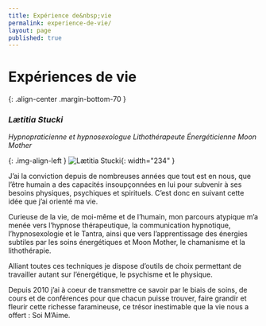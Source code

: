 ```yaml
---
title: Expérience de&nbsp;vie
permalink: experience-de-vie/
layout: page
published: true
---
```



# Expériences de vie

{: .align-center .margin-bottom-70 }
### *Lætitia Stucki*
*Hypnopraticienne et hypnosexologue*
*Lithothérapeute*
*Énergéticienne*
*Moon Mother*

{: .img-align-left }
![Lætitia Stucki](../images/laetitia-stucki.jpg){: width="234" }

J’ai la conviction depuis de nombreuses années que tout est en nous, que l’être humain a des capacités insoupçonnées en lui pour subvenir à ses besoins physiques, psychiques et spirituels. C’est donc en suivant cette idée que j’ai orienté ma vie.

Curieuse de la vie, de moi-même et de l’humain, mon parcours atypique m’a menée vers l’hypnose thérapeutique, la communication hypnotique, l’hypnosexologie et le Tantra, ainsi que vers l’apprentissage des énergies subtiles par les soins énergétiques et Moon Mother, le chamanisme et la lithothérapie. 

Alliant toutes ces techniques je dispose d’outils de choix permettant de travailler autant sur l’énergétique, le psychisme et le physique. 

Depuis 2010 j’ai à coeur de transmettre ce savoir par le biais de soins, de cours et de conférences pour que chacun puisse trouver, faire grandir et fleurir cette richesse faramineuse, ce trésor inestimable que la vie nous a offert : Soi M’Aime.

<!--
J’ai commencé par découvrir la capacité de l’homme à vivre dans la nature, par l’apprentissage des plantes sauvages comestibles et médicinales, de techniques de survie. J’ai fait ces apprentissages au travers de cours ainsi qu’au travers de périodes de vie dans la nature, allant de quelques jours à quelques semaines, seule et en groupe. Ces apprentissages m’ont permis de me rapprocher de moi, de la nature, et par conséquent de ma nature profonde.

C’est donc tout naturellement que je me suis ensuite tournée vers les énergies subtiles de la nature au travers du chamanisme de la lithothérapie, des soins énergétiques et des soins Moon Mother. Je me suis également orientée sur l’hypnose thérapeutique qui est une technique de choix pour activer en nous notre potentiel psychique et physique. Alliant les techniques énergétiques à l’hypnose je dispose d’un panel très large d’outils permettant de travailler autant sur l’énergétique, le psychisme et le physique.

Depuis 2010 j’ai à cœur de transmettre ces connaissances par le biais de soins de cours et de conférences pour que chacun puisse trouver, faire grandir et fleurir cette richesse faramineuse, ce trésor inestimable que la vie nous a offert : Soi M’Aime…

-->

